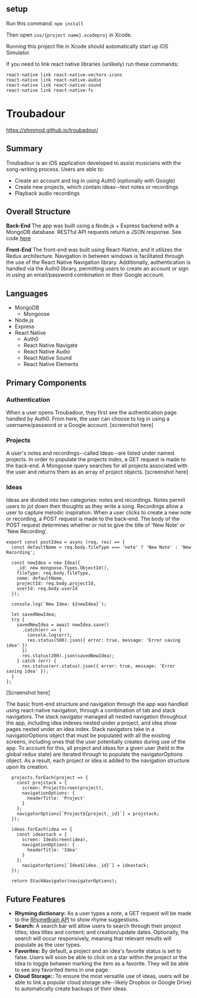 ## setup
Run this command: `npm install`

Then open `ios/{project name}.xcodeproj` in Xcode.

Running this project file in Xcode should automatically start up iOS Simulator.

If you need to link react native libraries (unlikely) run these commands:

```
react-native link react-native-vectors-icons
react-native link react-native-audio
react-native link react-native-sound
react-native link react-native-fs
```

# Troubadour

https://shmmod.github.io/troubadour/

## Summary
Troubadour is an iOS application developed to assist musicians with the song-writing process. Users are able to:
- Create an account and log in using Auth0 (optionally with Google)
- Create new projects, which contain ideas--text notes or recordings
- Playback audio recordings

## Overall Structure
**Back-End**
The app was built using a Node.js + Express backend with a MongoDB database. RESTful API requests return a JSON response. See code [here](https://github.com/SHMMOD/flex-project)

**Front-End**
The front-end was built using React-Native, and it utilizes the Redux architecture. Navigation in between windows is facilitated through the use of the React Native Navigation library. Additionally, authentication is handled via the Auth0 library, permitting users to create an account or sign in using an email/password combination or their Google account.

## Languages
- MongoDB
  - Mongoose
- Node.js
- Express
- React Native
  - Auth0
  - React Native Navigate
  - React Native Audio
  - React Native Sound
  - React Native Elements

## Primary Components
### Authentication
When a user opens Troubadour, they first see the authentication page handled by Auth0. From here, the user can choose to log in using a username/password or a Google account.
[screenshot here]

### Projects
A user's notes and recordings--called Ideas--are listed under named projects. In order to populate the projects index, a GET request is made to the back-end. A Mongoose query searches for all projects associated with the user and returns them as an array of project objects.
[screenshot here]

### Ideas
Ideas are divided into two categories: notes and recordings. Notes permit users to jot down their thoughts as they write a song. Recordings allow a user to capture melodic inspiration. When a user clicks to create a new note or recording, a POST request is made to the back-end. The body of the POST request determines whether or not to give the title of 'New Note' or 'New Recording'.

```
export const postIdea = async (req, res) => {
  const defaultName = req.body.fileType === 'note' ? 'New Note' : 'New Recording';

  const newIdea = new Idea({
    _id: new mongoose.Types.ObjectId(),
    fileType: req.body.fileType,
    name: defaultName,
    projectId: req.body.projectId,
    userId: req.body.userId
  });

  console.log(`New Idea: ${newIdea}`);

  let savedNewIdea;
  try {
    savedNewIdea = await newIdea.save()
      .catch(err => {
        console.log(err);
        res.status(500).json({ error: true, message: 'Error saving idea' })
      })
      res.status(200).json(savedNewIdea);
    } catch (err) {
      res.status(err.status).json({ error: true, message: 'Error saving idea' });
  }
};
```
[Screenshot here]

The basic front-end structure and navigation through the app was handled using react-native navigation, through a combination of tab and stack navigators. The stack navigator managed all nested navigation throughout the app, including idea indexes nested under a project, and idea show pages nested under an idea index.  Stack navigators take in a navigatorOptions object that must be populated with all the existing screens, including ones that the user potentially creates during use of the app.  To account for this, all project and ideas for a given user (held in the global redux state) are iterated through to populate the navigatorOptions object.  As a result, each project or idea is added to the navigation structure upon its creation.


```
  projects.forEach(project => {
    const projstack = {
      screen: ProjectScreen(project),
      navigationOptions: {
        headerTitle: 'Project'
      }
    };
    navigatorOptions[`Project${project._id}`] = projstack;
  });

  ideas.forEach(idea => {
    const ideastack = {
      screen: IdeaScreen(idea),
      navigationOptions: {
        headerTitle: 'Idea'
      }
    };
      navigatorOptions[`Idea${idea._id}`] = ideastack;
  });

  return StackNavigator(navigatorOptions);

```


## Future Features
- **Rhyming dictionary:** As a user types a note, a GET request will be made to the [RhymeBrain API](http://rhymebrain.com/api.html) to show rhyme suggestions.
- **Search:** A search bar will allow users to search through their project titles; idea titles and content; and creation/update dates. Optionally, the search will occur responsively, meaning that relevant results will populate as the user types. 
- **Favorites:** By default, a project and an idea's favorite status is set to false. Users will soon be able to click on a star within the project or the Idea to toggle between marking the item as a favorite. They will be able to see any favorited items in one page.
- **Cloud Storage:**: To ensure the most versatile use of ideas, users will be able to link a popular cloud storage site--likely Dropbox or Google Drive) to automatically create backups of their ideas.
